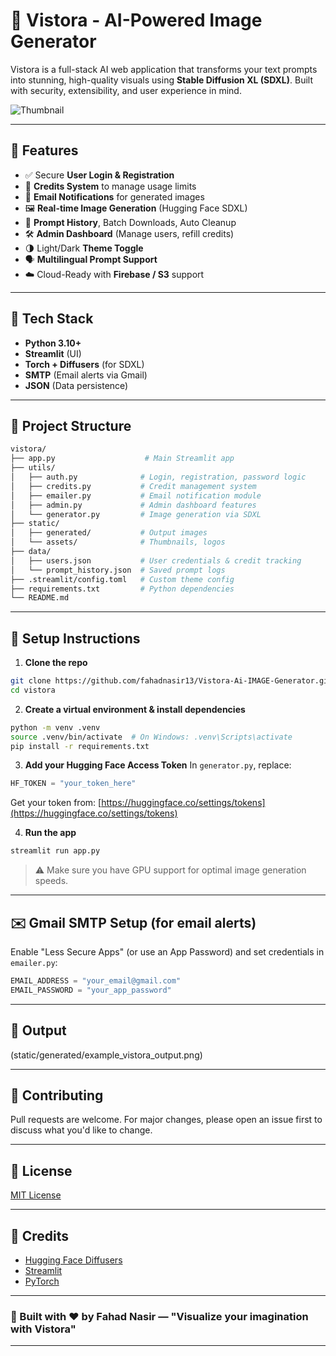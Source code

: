 # 🎨 Vistora - AI-Powered Image Generator

Vistora is a full-stack AI web application that transforms your text prompts into stunning, high-quality visuals using **Stable Diffusion XL (SDXL)**. Built with security, extensibility, and user experience in mind.

![Thumbnail](static/assets/vistora_thumbnail.png)

---

## 🚀 Features

- ✅ Secure **User Login & Registration**
- 🎯 **Credits System** to manage usage limits
- 📨 **Email Notifications** for generated images
- 🖼️ **Real-time Image Generation** (Hugging Face SDXL)
- 📁 **Prompt History**, Batch Downloads, Auto Cleanup
- 🛠️ **Admin Dashboard** (Manage users, refill credits)
- 🌗 Light/Dark **Theme Toggle**
- 🗣️ **Multilingual Prompt Support**
- ☁️ Cloud-Ready with **Firebase / S3** support

---

## 🧱 Tech Stack

- **Python 3.10+**
- **Streamlit** (UI)
- **Torch + Diffusers** (for SDXL)
- **SMTP** (Email alerts via Gmail)
- **JSON** (Data persistence)

---

## 📂 Project Structure

```bash
vistora/
├── app.py                    # Main Streamlit app
├── utils/
│   ├── auth.py              # Login, registration, password logic
│   ├── credits.py           # Credit management system
│   ├── emailer.py           # Email notification module
│   ├── admin.py             # Admin dashboard features
│   └── generator.py         # Image generation via SDXL
├── static/
│   ├── generated/           # Output images
│   └── assets/              # Thumbnails, logos
├── data/
│   ├── users.json           # User credentials & credit tracking
│   └── prompt_history.json  # Saved prompt logs
├── .streamlit/config.toml   # Custom theme config
├── requirements.txt         # Python dependencies
└── README.md
```

---

## 🔐 Setup Instructions

1. **Clone the repo**
```bash
git clone https://github.com/fahadnasir13/Vistora-Ai-IMAGE-Generator.git
cd vistora
```

2. **Create a virtual environment & install dependencies**
```bash
python -m venv .venv
source .venv/bin/activate  # On Windows: .venv\Scripts\activate
pip install -r requirements.txt
```

3. **Add your Hugging Face Access Token**
In `generator.py`, replace:
```python
HF_TOKEN = "your_token_here"
```
Get your token from: [https://huggingface.co/settings/tokens](https://huggingface.co/settings/tokens)

4. **Run the app**
```bash
streamlit run app.py
```

> ⚠️ Make sure you have GPU support for optimal image generation speeds.

---

## ✉️ Gmail SMTP Setup (for email alerts)
Enable "Less Secure Apps" (or use an App Password) and set credentials in `emailer.py`:
```python
EMAIL_ADDRESS = "your_email@gmail.com"
EMAIL_PASSWORD = "your_app_password"
```

---

## 📸  Output

(static/generated/example_vistora_output.png)

---

## 🤝 Contributing
Pull requests are welcome. For major changes, please open an issue first to discuss what you'd like to change.

---

## 📃 License
[MIT License](LICENSE)

---

## 📌 Credits
- [Hugging Face Diffusers](https://huggingface.co/docs/diffusers/index)
- [Streamlit](https://streamlit.io/)
- [PyTorch](https://pytorch.org/)

---

### 👤 Built with ❤️ by Fahad Nasir — "Visualize your imagination with **Vistora**"

---

